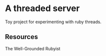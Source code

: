 # A threaded server

Toy project for experimenting with ruby threads.

## Resources

The Well-Grounded Rubyist
